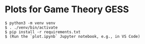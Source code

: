# Plots for Game Theory GESS
```
$ python3 -m venv venv
$ . ./venv/bin/activate
$ pip install -r requirements.txt
$ (Run the `plot.ipynb` Jupyter notebook, e.g., in VS Code)
```